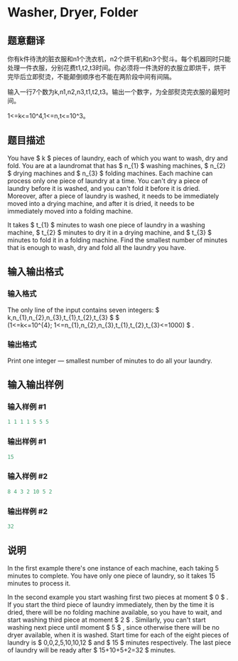# Washer, Dryer, Folder

## 题意翻译

你有k件待洗的脏衣服和n1个洗衣机，n2个烘干机和n3个熨斗。每个机器同时只能处理一件衣服，分别花费t1,t2,t3时间。你必须将一件洗好的衣服立即烘干，烘干完毕后立即熨烫，不能颠倒顺序也不能在两阶段中间有间隔。

输入一行7个数为k,n1,n2,n3,t1,t2,t3。输出一个数字，为全部熨烫完衣服的最短时间。

1<=k<=10^4,1<=n,t<=10^3。

## 题目描述

You have $ k $ pieces of laundry, each of which you want to wash, dry and fold. You are at a laundromat that has $ n_{1} $ washing machines, $ n_{2} $ drying machines and $ n_{3} $ folding machines. Each machine can process only one piece of laundry at a time. You can't dry a piece of laundry before it is washed, and you can't fold it before it is dried. Moreover, after a piece of laundry is washed, it needs to be immediately moved into a drying machine, and after it is dried, it needs to be immediately moved into a folding machine.

It takes $ t_{1} $ minutes to wash one piece of laundry in a washing machine, $ t_{2} $ minutes to dry it in a drying machine, and $ t_{3} $ minutes to fold it in a folding machine. Find the smallest number of minutes that is enough to wash, dry and fold all the laundry you have.

## 输入输出格式

### 输入格式

The only line of the input contains seven integers: $ k,n_{1},n_{2},n_{3},t_{1},t_{2},t_{3} $ $ (1<=k<=10^{4}; 1<=n_{1},n_{2},n_{3},t_{1},t_{2},t_{3}<=1000) $ .

### 输出格式

Print one integer — smallest number of minutes to do all your laundry.

## 输入输出样例

### 输入样例 #1

```cpp
1 1 1 1 5 5 5

```
### 输出样例 #1

```cpp
15

```
### 输入样例 #2

```cpp
8 4 3 2 10 5 2

```
### 输出样例 #2

```cpp
32

```
## 说明

In the first example there's one instance of each machine, each taking 5 minutes to complete. You have only one piece of laundry, so it takes 15 minutes to process it.

In the second example you start washing first two pieces at moment $ 0 $ . If you start the third piece of laundry immediately, then by the time it is dried, there will be no folding machine available, so you have to wait, and start washing third piece at moment $ 2 $ . Similarly, you can't start washing next piece until moment $ 5 $ , since otherwise there will be no dryer available, when it is washed. Start time for each of the eight pieces of laundry is $ 0,0,2,5,10,10,12 $ and $ 15 $ minutes respectively. The last piece of laundry will be ready after $ 15+10+5+2=32 $ minutes.

